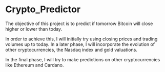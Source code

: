 # Crypto_Predictor
The objective of this project is to predict if tomorrow Bitcoin will close higher or lower than today.

In order to achieve this, I will initially try using closing prices and trading volumes up to today. In a later phase, I will incorporate the evolution of other cryptocurrencies, the Nasdaq index and gold valuations.

In the final phase, I will try to make predictions on other cryptocurrencies like Ethereum and Cardano.
